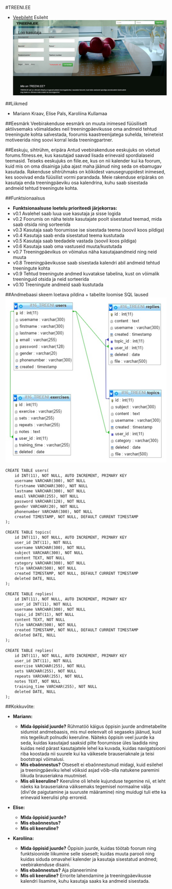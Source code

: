 #TREENI.EE
* [Veebileht](http://greeny.cs.tlu.ee/~marikraav/php-ruhmatoo-projekt/page/login.php)
Esileht
![Preview](Esileht.jpg)

##Liikmed
* Mariann Kraav, Elise Pals, Karoliina Kullamaa

##Eesmärk
Veebirakenduse eesmärk on muuta inimesed füüsiliselt aktiivsemaks võimaldades neil treeningpäevikusse oma andmeid tehtud treeningute kohta salvestada, foorumis kaastreenijatega suhelda, teineteist motiveerida ning soovi korral leida treeningpartner. 

##Eeskuju, sihtrühm, eripära
Antud veebirakenduse eeskujuks on võetud forums.fitness.ee, kus kasutajad saavad lisada erinevaid spordialaseid teemasid. Teiseks eeskujuks on fiile.ee, kus on nii kalender kui ka foorum, kuid mis on oma disainiga juba ajast maha jäänud ning seda on ebamugav kasutada.
Rakenduse sihtrühmaks on kõikidest vanusegruppidest inimesed, kes soovivad enda füüsilist vormi parandada. 
Meie rakenduse eripäraks on kasutaja enda treeningpäeviku osa kalendrina, kuhu saab sisestada andmeid tehtud treeningute kohta.

##Funktsionaalsus
* **Funktsionaalsuse loetelu prioriteedi järjekorras:**
* v0.1 Avalehel saab luua uue kasutaja ja sisse logida
* v0.2 Foorumis on näha teiste kasutajate poolt sisestatud teemad, mida saab otsida ning sorteerida
* v0.3 Kasutaja saab foorumisse ise sisestada teema (soovil koos pildiga)
* v0.4 Kasutaja saab enda sisestatud teema kustutada
* v0.5 Kasutaja saab teedadele vastada (soovil koos pildiga)
* v0.6 Kasutaja saab oma vastuseid muuta/kustutada
* v0.7 Treeningpäevikus on võimalus näha kasutajaandmeid ning neid muuta
* v0.8 Treeningpäevikusse saab sisestada kalendri abil andmeid tehtud treeningute kohta
* v0.9 Tehtud treeningute andmed kuvatakse tabelina, kust on võimalik treeninguid otsida ja neid sorteerida
* v0.10 Treeningute andmeid saab kustutada

##Andmebaasi skeem loetava pildina + tabelite loomise SQL laused
![Preview](Andmebaasi_skeem.jpg)

```
CREATE TABLE users(
	id INT(11), NOT NULL, AUTO INCREMENT, PRIMARY KEY
	username VARCHAR(300), NOT NULL
	firstname VARCHAR(300), NOT NULL
	lastname VARCHAR(300), NOT NULL
	email VARCHAR(255), NOT NULL
	password VARCHAR(128), NOT NULL
	gender VARCHAR(20), NOT NULL
	phonenumber VARCHAR(300), NOT NULL
	created TIMESTAMP, NOT NULL, DEFAULT CURRENT TIMESTAMP
);

CREATE TABLE topics(
	id INT(11), NOT NULL, AUTO INCREMENT, PRIMARY KEY
	user_id INT(11), NOT NULL
	username VARCHAR(300), NOT NULL
	subject VARCHAR(300), NOT NULL
	content TEXT, NOT NULL
	category VARCHAR(300), NOT NULL
	file VARCHAR(500), NOT NULL
	created TIMESTAMP, NOT NULL, DEFAULT CURRENT TIMESTAMP
	deleted DATE, NULL
);

CREATE TABLE replies(
	id INT(11), NOT NULL, AUTO INCREMENT, PRIMARY KEY
	user_id INT(11), NOT NULL
	username VARCHAR(300), NOT NULL
	topic_id INT(11), NOT NULL
	content TEXT, NOT NULL
	file VARCHAR(500), NOT NULL
	created TIMESTAMP, NOT NULL, DEFAULT CURRENT TIMESTAMP
	deleted DATE, NULL
);

CREATE TABLE replies(
	id INT(11), NOT NULL, AUTO INCREMENT, PRIMARY KEY
	user_id INT(11), NOT NULL
	exercise VARCHAR(255), NOT NULL
	sets VARCHAR(255), NOT NULL
	repeats VARCHAR(255), NOT NULL
	notes TEXT, NOT NULL
	training_time VARCHAR(255), NOT NULL
	deleted DATE, NULL
);
```

##Kokkuvõte:
* **Mariann:** 
	* **Mida õppisid juurde?** Rühmatöö käigus õppisin juurde andmetabelite sidumist andmebaasis, mis mul eelenvalt oli segaseks jäänud, kuid mis tegelikult polnudki keeruline. Näiteks õppisin veel juurde ka seda, kuidas kasutajad saaksid pilte foorumisse üles laadida ning kuidas neid pärast kasutajatele lehel ka kuvada, kuidas navigatsiooni riba koostada nii suurele kui ka väikesele brauseriaknale ja teisi bootstrapi võimalusi.
	* **Mis ebaõnnestus?** Otseselt ei ebaõnnestunud midagi, kuid esilehel ja treeningpäeviku lehel võiksid asjad võib-olla natukene paremini liikuda brauseriakna muutmisel.
	* **Mis oli keeruline?** Keeruline oli lehele kujunduse tegemine nii, et leht näeks ka brauseriakna väiksemaks tegemisel normaalne välja (divi'de paigutamine ja suuruste määramine) ning muidugi tuli ette ka erinevaid keerulisi php erroreid.
	
* **Elise:**
	* **Mida õppisid juurde?**
	* **Mis ebaõnnestus?**
	* **Mis oli keeruline?**
	
* **Karoliina:**
	* **Mida õppisid juurde?** Õppisin juurde, kuidas töötab foorum ning funktsioonide liikumine selle siseselt; kuidas muuta parooli ning kuidas siduda omavahel kalender ja kasutaja sisestatud andmed; veebirakenduse disaini.
	* **Mis ebaõnnestus?** Aja planeerimine
	* **Mis oli keeruline?** Errorite lahendamine ja treeningpäevikusse kalendri lisamine, kuhu kasutaja saaks ka andmeid sisestada.